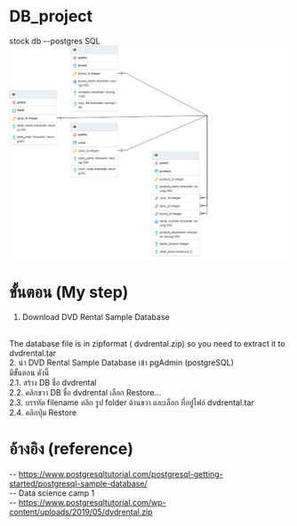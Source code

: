 # DB_project
stock db --postgres SQL
<img src = "https://github.com/siriMallika/DB_project/blob/main/product_erd%402x_generate_ERD.png">



# ขั้นตอน (My step)
1. Download DVD Rental Sample Database
<br>
The database file is in zipformat ( dvdrental.zip) so you need to extract it to  dvdrental.tar
<br>
2. นำ DVD Rental Sample Database เข้า pgAdmin (postgreSQL)
<br>
มีขั้นตอน ดังนี้ 
<br>
2.1. สร้าง DB ชื่อ dvdrental
<br>
2.2. คลิกขวา DB ชื่อ dvdrental เลือก Restore...
<br>
2.3. บรรทัด filename คลิก รูป folder ด้านขวา และเลือก ที่อยู่ไฟล์ dvdrental.tar
<br>
2.4. คลิกปุ่ม Restore




# อ้างอิง (reference)
-- https://www.postgresqltutorial.com/postgresql-getting-started/postgresql-sample-database/
<br>
-- Data science camp 1
<br>
-- https://www.postgresqltutorial.com/wp-content/uploads/2019/05/dvdrental.zip
